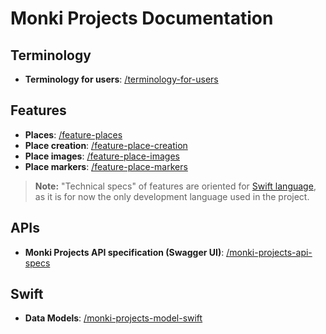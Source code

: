 # Monki Projects Documentation

<!-- Resulting URL: <https://docs.monkiprojects.com/> -->

## Terminology

- **Terminology for users**: [/terminology-for-users](/terminology-for-users.md)

## Features

- **Places**: [/feature-places](/feature-places.md)
- **Place creation**: [/feature-place-creation](/feature-place-creation.md)
- **Place images**: [/feature-place-images](/feature-place-images.md)
- **Place markers**: [/feature-place-markers](/feature-place-markers.md)

> **Note:** "Technical specs" of features are oriented for [Swift language](https://swift.org), as it is for now the only development language used in the project.

## APIs

- **Monki Projects API specification (Swagger UI)**: [/monki-projects-api-specs](https://docs.monkiprojects.com/monki-projects-api-specs/)

## Swift

- **Data Models**: [/monki-projects-model-swift](https://docs.monkiprojects.com/monki-projects-model-swift/)
